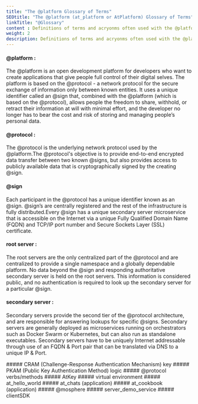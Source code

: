 ```yaml
---
title: "The @platform Glossary of Terms"
SEOtitle: "The @platform (at_platform or AtPlatform) Glossary of Terms"
linkTitle: "@Glossary"
content : Definitions of terms and acryonms often used with the @platform
weight: 2
description: Definitions of terms and acryonms often used with the @platform
---
```


#### @platform :
 The @platform is an open development platform for developers who want to create applications that give people full control of their digital selves. The platform is based on the @protocol - a network protocol for the secure exchange of information only between known entities. It uses a unique identifier called an @sign that, combined with the @platform (which is based on the @protocol), allows people the freedom to share, withhold, or retract their information at will with minimal effort, and the developer no longer has to bear the cost and risk of storing and managing people’s personal data.     
#### @protocol :
The @protocol is the underlying network protocol used by the @platform.The @protocol's objective is to provide end-to-end encrypted data transfer between two known @signs, but also provides access to publicly available data that is cryptographically signed by the creating @sign.
#### @sign
Each participant in the @protocol has a unique identifier known as an @sign. @sign’s are centrally registered and the rest of the infrastructure is fully distributed.Every @sign has a unique secondary server microservice that is accessible on the Internet via a unique Fully Qualified Domain Name (FQDN) and TCP/IP port number and Secure Sockets Layer (SSL) certificate.
#### root server :
The root servers are the only centralized part of the @protocol and are centralized to provide a single namespace and a globally dependable platform. No data beyond the @sign and responding authoritative secondary server is held on the root servers. This information is considered public, and no authentication is required to look up the secondary server for a particular @sign.
#### secondary server :
Secondary servers provide the second tier of the @protocol architecture, and are responsible for answering lookups for specific @signs. Secondary servers are generally deployed as microservices running on orchestrators such as Docker Swarm or Kubernetes, but can also run as standalone executables. Secondary servers have to be uniquely Internet addressable through use of an FQDN & Port pair that can be translated via DNS to a unique IP & Port.

<!-->
##### CRAM (Challenge-Response Authentication Mechanism) key

##### PKAM (Public Key Authentication Method) logic

##### @protocol verbs/methods

##### AtKey

##### virtual environment

##### at_hello_world

##### at_chats (application)

##### at_cookbook (application)

##### @mosphere

##### server_demo_service

##### clientSDK
